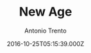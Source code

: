 ---
title: New Age
github: https://github.com/jekynewage/jekynewage.github.io
demo: https://jekynewage.github.io
author: Antonio Trento
ssg:
  - Jekyll
cms:
  - Markdown
date: 2016-10-25T05:15:39.000Z
description: Start Boostrap New Age Theme for Jekyll
draft: true
publish_date: '2016-10-25T05:15:39Z'
update_date: '2021-07-17T21:09:25Z'
github_star: 112
github_fork: 112
---